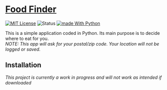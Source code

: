 # [Food Finder](https://github.com/KaizNG/FoodFinder)
[![MIT License](https://img.shields.io/github/license/KaizNG/FoodFinder)](https://github.com/KaizNG/FoodFinder/blob/main/LICENSE) ![Status](https://img.shields.io/badge/status-On%20Hiatus-orange.svg) [![made With Python](https://img.shields.io/badge/Made%20with-Python-1f425f.svg)](https://www.python.org/)



This is a simple application coded in Python. Its main purpose is to decide where to eat for you.\
*NOTE: This app will ask for your postal/zip code. Your location will not be logged or saved.*


## Installation
*This project is currently a work in progress and will not work as intended if downloaded*
